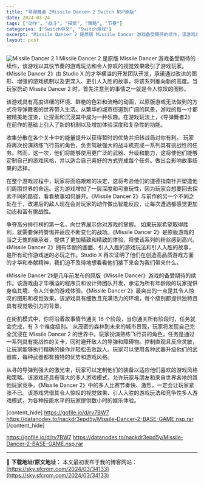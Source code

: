 ```yaml
---
title: "导弹舞者 2Missile Dancer 2 Switch NSP原版"
date: 2024-03-24
tags: ["动作", "战斗", "探索", "策略", "节奏"]
categories: ["Switch中文", "Switch游戏"]
excerpt: "Missile Dancer 2 是原版 Missile Dancer 游戏备受期待的续作，该游戏以其快节奏的游戏玩法和令人惊叹的视觉效果吸引了游戏玩家。《Missile Dancer 2》由 Studio X 的才华横溢的开发团队开发，承诺通过改进的图形、增强的游戏机制以及更深入、更引人入胜的故事&hellip;"
layout: post
---
```


<img class="aligncenter" src="https://sky.sfcrom.com/wp-content/uploads/2024/03/20240329095315-ec184.png" alt="Missile Dancer 2 1" />
Missile Dancer 2 是原版 Missile Dancer 游戏备受期待的续作，该游戏以其快节奏的游戏玩法和令人惊叹的视觉效果吸引了游戏玩家。《Missile Dancer 2》由 Studio X 的才华横溢的开发团队开发，承诺通过改进的图形、增强的游戏机制以及更深入、更引人入胜的故事，将该系列推向新的高度。当玩家启动 Missile Dancer 2 时，首先注意到的事情之一就是令人惊叹的图形。

该游戏具有高度详细的环境、鲜艳的色彩和流畅的动画，以原版游戏无法做到的方式将导弹舞者的世界带入生活。从繁华的城市街道到广阔的风景，游戏的每一寸都被精美地渲染，让探索和沉浸其中成为一种乐趣。在游戏玩法上，《导弹舞者2》在前作的基础上引入了新的机制以及增加体验深度和复杂性的功能。

收集分散在各个关卡中的能量提升以获得暂时的优势并扭转战局对你有利。
玩家将再次扮演熟练飞行员的角色，负责驾驶强大的战斗机完成一系列具有挑战性的任务。然而，这一次，他们将能够使用更广泛的武器、升级和能力，这将使他们能够定制自己的游戏风格，并以适合自己喜好的方式完成每个任务。做出会影响故事结果的选择。

在整个游戏过程中，玩家将面临艰难的决定，这将考验他们的道德指南针并塑造他们周围世界的命运。这为游戏增加了一层深度和可重玩性，因为玩家会想要回去探索不同的路径，看看故事如何展开。《Missile Dancer 2》与前作的另一个不同之处在于，改进后的敌人现在会对玩家的动作做出智能反应，让每次遭遇都感觉更加动态和富有挑战性。

争夺高分排行榜的第一名，向世界展示你对游戏的掌握。
如果玩家希望取得胜利，就需要保持警惕并适应不断变化的战场。《Missile Dancer 2》是原版游戏的当之无愧的继承者，提供了更加精致和精致的体验，将使该系列的粉丝感到高兴。《Missile Dancer 2》拥有华丽的画面、引人入胜的游戏玩法和引人入胜的故事，是所有动作游戏迷的必玩之作。Studio X 再次证明了他们在创造高品质游戏方面的才华和奉献精神，我们迫不及待地想看看他们接下来会为我们带来什么。

《Missile Dancer 2》是几年前发布的原版《Missile Dancer》游戏的备受期待的续作。该游戏由才华横溢的程序员和设计师团队开发，承诺为所有年龄段的玩家提供身临其境、令人兴奋的游戏体验。《Missile Dancer 2》最突出的一点是其令人惊叹的图形和视觉效果。该游戏具有细致且充满活力的环境，每个级别都提供独特且具有视觉吸引力的背景。

在街机模式中，你将沿着故事情节通关 16 个阶段，当你通关所有阶段时，任务就会完成，有 3 个难度级别。
从茂密的森林到未来的城市景观，玩家将发现自己完全沉浸在 Missile Dancer 2 的世界中。玩家扮演熟练飞行员的角色，任务是通过一系列具有挑战性的关卡，同时避开敌人的导弹和障碍物。控制直观且反应灵敏，让玩家能够执行精确的操作并轻松击败敌人。玩家可以使用各种武器升级他们的武器库，每种武器都有独特的优势和游戏风格。

从寻的导弹到强大的激光束，玩家可以定制他们的装备以适应他们喜欢的游戏风格和策略。该游戏还具有强大的多人游戏模式，允许玩家与朋友和来自世界各地的其他玩家竞争。《Missile Dancer 2》中的多人比赛节奏快、激烈，一定会让玩家紧张不已。该游戏凭借其令人惊叹的视觉效果、引人入胜的游戏玩法和竞争性多人游戏模式，为各种技能水平的玩家提供数小时的娱乐体验。

[content_hide]
https://gofile.io/d/rv7BW7
https://datanodes.to/nackdr3epd5y/Missile-Dancer-2-BASE-GAME.nsp.rar
[/content_hide]

<!--wechatfans start-->
https://gofile.io/d/rv7BW7
https://datanodes.to/nackdr3epd5y/Missile-Dancer-2-BASE-GAME.nsp.rar
<!--wechatfans end-->

---
📖 **下载地址/原文地址：** 本文最初发布于我的博客网站：[https://sky.sfcrom.com/2024/03/34133](https://sky.sfcrom.com/2024/03/34133)
